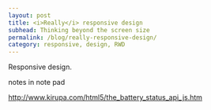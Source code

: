 ```yaml
---
layout: post
title: <i>Really</i> responsive design
subhead: Thinking beyond the screen size
permalink: /blog/really-responsive-design/
category: responsive, design, RWD
---
```



<p class="post--intro">

Responsive design.

notes in note pad

http://www.kirupa.com/html5/the_battery_status_api_js.htm

</p>

 










